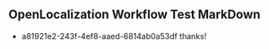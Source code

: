 ## OpenLocalization Workflow Test MarkDown
* a81921e2-243f-4ef8-aaed-6814ab0a53df thanks!

<!--HONumber=Jul16_HO3-->


